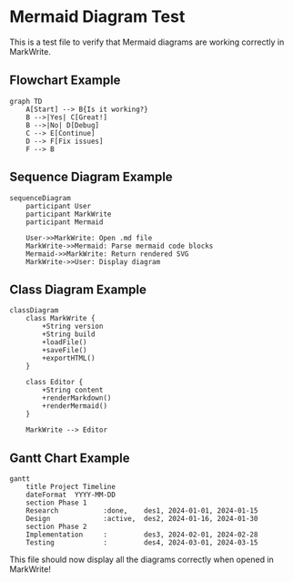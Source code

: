 # Mermaid Diagram Test

This is a test file to verify that Mermaid diagrams are working correctly in MarkWrite.

## Flowchart Example

```mermaid
graph TD
    A[Start] --> B{Is it working?}
    B -->|Yes| C[Great!]
    B -->|No| D[Debug]
    C --> E[Continue]
    D --> F[Fix issues]
    F --> B
```

## Sequence Diagram Example

```mermaid
sequenceDiagram
    participant User
    participant MarkWrite
    participant Mermaid
    
    User->>MarkWrite: Open .md file
    MarkWrite->>Mermaid: Parse mermaid code blocks
    Mermaid->>MarkWrite: Return rendered SVG
    MarkWrite->>User: Display diagram
```

## Class Diagram Example

```mermaid
classDiagram
    class MarkWrite {
        +String version
        +String build
        +loadFile()
        +saveFile()
        +exportHTML()
    }
    
    class Editor {
        +String content
        +renderMarkdown()
        +renderMermaid()
    }
    
    MarkWrite --> Editor
```

## Gantt Chart Example

```mermaid
gantt
    title Project Timeline
    dateFormat  YYYY-MM-DD
    section Phase 1
    Research           :done,    des1, 2024-01-01, 2024-01-15
    Design             :active,  des2, 2024-01-16, 2024-01-30
    section Phase 2
    Implementation     :         des3, 2024-02-01, 2024-02-28
    Testing            :         des4, 2024-03-01, 2024-03-15
```

This file should now display all the diagrams correctly when opened in MarkWrite!
